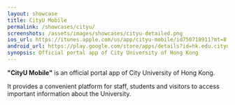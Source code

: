 ```yaml
---
layout: showcase
title: CityU Mobile
permalink: /showcases/cityu/
screenshots: /assets/images/showcases/cityu-detailed.png
ios_url: https://itunes.apple.com/us/app/cityu-mobile/id750718911?mt=8
android_url: https://play.google.com/store/apps/details?id=hk.edu.cityu.mobile
synopsis: Official portal app of City University of Hong Kong
---
```

**"CityU Mobile"** is an official portal app of City University of Hong Kong.

It provides a convenient platform for staff, students and visitors to access important information about the University.
